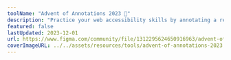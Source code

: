 ```yaml
---
toolName: "Advent of Annotations 2023 🎄"
description: "Practice your web accessibility skills by annotating a real design from a different design system each day."
featured: false
lastUpdated: 2023-12-01
url: https://www.figma.com/community/file/1312295624650916963/advent-of-annotations-2023
coverImageURL: ../../assets/resources/tools/advent-of-annotations-2023.png
---
```

